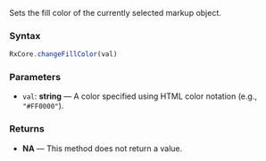 Sets the fill color of the currently selected markup object.

### Syntax

```typescript
RxCore.changeFillColor(val)
```

### Parameters

- `val`: **string** — A color specified using HTML color notation (e.g., `"#FF0000"`).

### Returns

- **NA** — This method does not return a value.